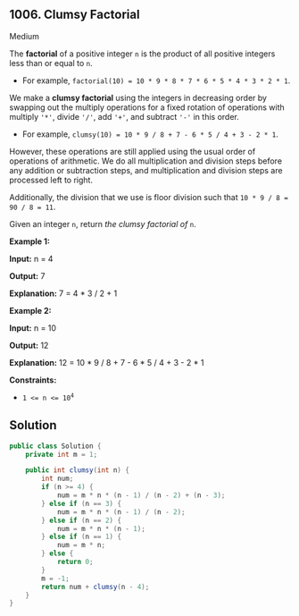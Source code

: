 ## 1006\. Clumsy Factorial

Medium

The **factorial** of a positive integer `n` is the product of all positive integers less than or equal to `n`.

*   For example, `factorial(10) = 10 * 9 * 8 * 7 * 6 * 5 * 4 * 3 * 2 * 1`.

We make a **clumsy factorial** using the integers in decreasing order by swapping out the multiply operations for a fixed rotation of operations with multiply `'*'`, divide `'/'`, add `'+'`, and subtract `'-'` in this order.

*   For example, `clumsy(10) = 10 * 9 / 8 + 7 - 6 * 5 / 4 + 3 - 2 * 1`.

However, these operations are still applied using the usual order of operations of arithmetic. We do all multiplication and division steps before any addition or subtraction steps, and multiplication and division steps are processed left to right.

Additionally, the division that we use is floor division such that `10 * 9 / 8 = 90 / 8 = 11`.

Given an integer `n`, return _the clumsy factorial of_ `n`.

**Example 1:**

**Input:** n = 4

**Output:** 7

**Explanation:** 7 = 4 \* 3 / 2 + 1

**Example 2:**

**Input:** n = 10

**Output:** 12

**Explanation:** 12 = 10 \* 9 / 8 + 7 - 6 \* 5 / 4 + 3 - 2 \* 1

**Constraints:**

*   <code>1 <= n <= 10<sup>4</sup></code>

## Solution

```java
public class Solution {
    private int m = 1;

    public int clumsy(int n) {
        int num;
        if (n >= 4) {
            num = m * n * (n - 1) / (n - 2) + (n - 3);
        } else if (n == 3) {
            num = m * n * (n - 1) / (n - 2);
        } else if (n == 2) {
            num = m * n * (n - 1);
        } else if (n == 1) {
            num = m * n;
        } else {
            return 0;
        }
        m = -1;
        return num + clumsy(n - 4);
    }
}
```